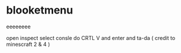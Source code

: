 # blooketmenu
eeeeeeee




open inspect select consle do CRTL V and enter and ta-da
( credit to minescraft 2 & 4 )
